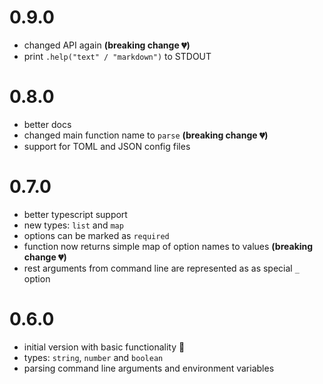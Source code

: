 # 0.9.0

- changed API again **(breaking change 💔)**
- print `.help("text" / "markdown")` to STDOUT

# 0.8.0

- better docs
- changed main function name to `parse` **(breaking change 💔)**
- support for TOML and JSON config files

# 0.7.0

- better typescript support
- new types: `list` and `map`
- options can be marked as `required`
- function now returns simple map of option names to values **(breaking change 💔)**
- rest arguments from command line are represented as as special `_` option

# 0.6.0

- initial version with basic functionality 🎉
- types: `string`, `number` and `boolean`
- parsing command line arguments and environment variables
